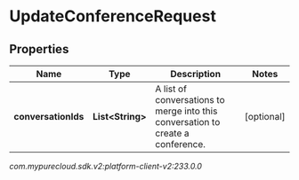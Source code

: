 # UpdateConferenceRequest


## Properties

| Name | Type | Description | Notes |
| ------------ | ------------- | ------------- | ------------- |
| **conversationIds** | **List&lt;String&gt;** | A list of conversations to merge into this conversation to create a conference. |  [optional] |




_com.mypurecloud.sdk.v2:platform-client-v2:233.0.0_
